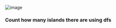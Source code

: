 ![image](https://github.com/JuanMartinUribe/Competitive-Programming/assets/53051383/a24800ed-e8e9-4f1d-8405-52eb0668c798)

### Count how many islands there are using dfs

